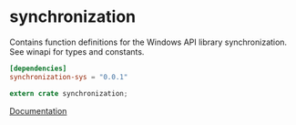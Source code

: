 # synchronization #
Contains function definitions for the Windows API library synchronization. See winapi for types and constants.

```toml
[dependencies]
synchronization-sys = "0.0.1"
```

```rust
extern crate synchronization;
```

[Documentation](https://retep998.github.io/doc/winapi/synchronization/)
